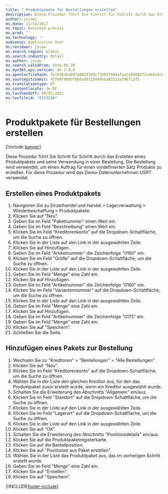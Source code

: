 ```yaml
---
title: " Produktpakete für Bestellungen erstellen"
description: Diese Prozedur führt Sie Schritt für Schritt durch das Erstellen eines Produktpakets und seine Verwendung in einer Bestellung.
author: josaw1
ms.date: 11/14/2017
ms.topic: business-process
ms.prod: ''
ms.technology: ''
audience: Application User
ms.reviewer: josaw
ms.search.region: Global
ms.search.industry: Retail
ms.author: josaw
ms.search.validFrom: 2016-06-30
ms.dyn365.ops.version: AX 7.0.0
ms.openlocfilehash: fb10164be8d7a0828169cf3865f884afaa2e8408472edebe4cb0c7d4db059d8c
ms.sourcegitcommit: 42fe9790ddf0bdad911544deaa82123a396712fb
ms.translationtype: HT
ms.contentlocale: de-DE
ms.lasthandoff: 08/05/2021
ms.locfileid: "6723236"
---
```

# <a name="create-product-packages-for-purchase-orders"></a> Produktpakete für Bestellungen erstellen

[!include [banner](../includes/banner.md)]

Diese Prozedur führt Sie Schritt für Schritt durch das Erstellen eines Produktpakets und seine Verwendung in einer Bestellung. Die Bestellung wird verwendet, um einen Auftrag für einen vordefinierten Satz Produkte zu erstellen. Für diese Prozedur wird das Demo-Datenunternehmen USRT verwendet.


## <a name="create-a-product-package"></a>Erstellen eines Produktpakets
1. Navigieren Sie zu Einzelhandel und Handel > Lagerverwaltung > Wiederbeschaffung > Produktpakete.
2. Klicken Sie auf "Neu".
3. Geben Sie im Feld "Paketnummer" einen Wert ein.
4. Geben Sie im Feld "Beschreibung" einen Wert ein.
5. Klicken Sie im Feld "Kreditorenkonto" auf die Dropdown-Schaltfläche, um die Suche zu öffnen.
6. Klicken Sie in der Liste auf den Link in der ausgewählten Zeile.
7. Klicken Sie auf Hinzufügen.
8. Geben Sie im Feld "Artikelnummer" die Zeichenfolge "0160" ein.
9. Klicken Sie im Feld "Größe" auf die Dropdown-Schaltfläche, um die Suche zu öffnen.
10. Klicken Sie in der Liste auf den Link in der ausgewählten Zeile.
11. Geben Sie im Feld "Menge" eine Zahl ein.
12. Klicken Sie auf Hinzufügen.
13. Geben Sie im Feld "Artikelnummer" die Zeichenfolge "0160" ein.
14. Klicken Sie im Feld "Variantennummer" auf die Dropdown-Schaltfläche, um die Suche zu öffnen.
15. Klicken Sie in der Liste auf den Link in der ausgewählten Zeile.
16. Geben Sie im Feld "Menge" eine Zahl ein.
17. Klicken Sie auf Hinzufügen.
18. Geben Sie im Feld "Artikelnummer" die Zeichenfolge "0175" ein.
19. Geben Sie im Feld "Menge" eine Zahl ein.
20. Klicken Sie auf "Speichern".
21. Schließen Sie die Seite.

## <a name="add-package-to-purchase-order"></a>Hinzufügen eines Pakets zur Bestellung
1. Wechseln Sie zu "Kreditoren" > "Bestellungen" > "Alle Bestellungen".
2. Klicken Sie auf "Neu".
3. Klicken Sie im Feld "Kreditorenkonto" auf die Dropdown-Schaltfläche, um die Suche zu öffnen.
4. Wählen Sie in der Liste den gleichen Kreditor aus, für den das Produktpaket zuvor erstellt wurde, wenn ein Kreditor ausgewählt wurde.
5. Schalten Sie die Erweiterung des Abschnitts "Allgemein" ein/aus.
6. Klicken Sie im Feld "Standort" auf die Dropdown-Schaltfläche, um die Suche zu öffnen.
7. Klicken Sie in der Liste auf den Link in der ausgewählten Zeile.
8. Klicken Sie im Feld "Lagerort" auf die Dropdown-Schaltfläche, um die Suche zu öffnen.
9. Klicken Sie in der Liste auf den Link in der ausgewählten Zeile.
10. Klicken Sie auf "OK".
11. Schalten Sie die Erweiterung des Abschnitts "Positionsdetails" ein/aus.
12. Klicken Sie auf die Produktpaketregisterkarte.
13. Klicken Sie auf die Bestellposition.
14. Klicken Sie auf "Positionen aus Paket erstellen".
15. Wählen Sie in der Liste das Produktpaket aus, das im vorherigen Schritt erstellt wurde.
16. Geben Sie im Feld "Menge" eine Zahl ein.
17. Klicken Sie auf "Erstellen".
18. Klicken Sie auf "Speichern".



[!INCLUDE[footer-include](../../includes/footer-banner.md)]